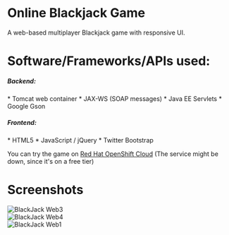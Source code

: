 Online Blackjack Game
===============

A web-based multiplayer Blackjack game with responsive UI.

Software/Frameworks/APIs used:
==============================
<h5>Backend:</h5>
* Tomcat web container
* JAX-WS (SOAP messages)
* Java EE Servlets
* Google Gson

<h5>Frontend:</h5>
* HTML5 
* JavaScript / jQuery
* Twitter Bootstrap

You can try the game on [Red Hat OpenShift Cloud](http://tomcat-nirzarko.rhcloud.com/api/ "Blackjack Web App")
(The service might be down, since it's on a free tier)


Screenshots
==========

![BlackJack Web3](http://i.imgur.com/nDNiHd9.png)
<br>
![BlackJack Web4](http://i.imgur.com/9golRdP.png)
<br>
![BlackJack Web1](http://i.imgur.com/zUBeyBB.png)

